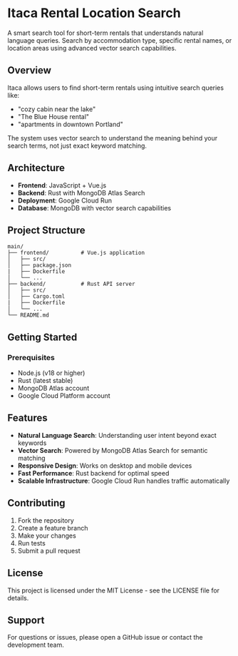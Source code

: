 # Itaca Rental Location Search

A smart search tool for short-term rentals that understands natural language queries. Search by accommodation type, specific rental names, or location areas using advanced vector search capabilities.

## Overview

Itaca allows users to find short-term rentals using intuitive search queries like:
- "cozy cabin near the lake"
- "The Blue House rental"
- "apartments in downtown Portland"

The system uses vector search to understand the meaning behind your search terms, not just exact keyword matching.

## Architecture

- **Frontend**: JavaScript + Vue.js
- **Backend**: Rust with MongoDB Atlas Search
- **Deployment**: Google Cloud Run
- **Database**: MongoDB with vector search capabilities

## Project Structure

```
main/
├── frontend/          # Vue.js application
│   ├── src/
│   ├── package.json
|   ├── Dockerfile
│   └── ...
├── backend/           # Rust API server
│   ├── src/
│   ├── Cargo.toml
|   ├── Dockerfile
│   └── ...
└── README.md
```

## Getting Started

### Prerequisites

- Node.js (v18 or higher)
- Rust (latest stable)
- MongoDB Atlas account
- Google Cloud Platform account

## Features

- **Natural Language Search**: Understanding user intent beyond exact keywords
- **Vector Search**: Powered by MongoDB Atlas Search for semantic matching
- **Responsive Design**: Works on desktop and mobile devices
- **Fast Performance**: Rust backend for optimal speed
- **Scalable Infrastructure**: Google Cloud Run handles traffic automatically

## Contributing

1. Fork the repository
2. Create a feature branch
3. Make your changes
4. Run tests
5. Submit a pull request

## License

This project is licensed under the MIT License - see the LICENSE file for details.

## Support

For questions or issues, please open a GitHub issue or contact the development team.
